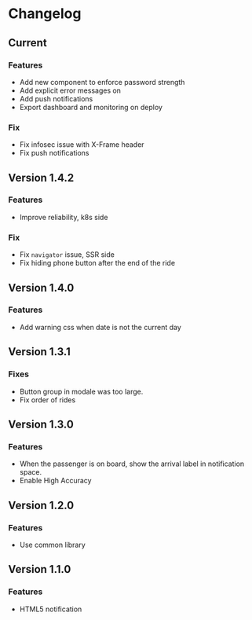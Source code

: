 # Changelog
## Current
### Features
* Add new component to enforce password strength
* Add explicit error messages on 
* Add push notifications
* Export dashboard and monitoring on deploy
### Fix
* Fix infosec issue with X-Frame header
* Fix push notifications
## Version 1.4.2
### Features
* Improve reliability, k8s side
### Fix
* Fix `navigator` issue, SSR side
* Fix hiding phone button after the end of the ride
## Version 1.4.0
### Features
* Add warning css when date is not the current day
## Version 1.3.1
### Fixes
* Button group in modale was too large.
* Fix order of rides
## Version 1.3.0
### Features
* When the passenger is on board, show the arrival label in notification space.
* Enable High Accuracy
## Version 1.2.0
### Features
* Use common library
## Version 1.1.0
### Features
* HTML5 notification

